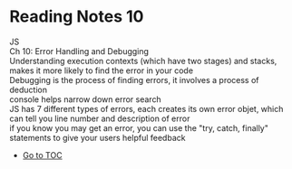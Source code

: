 # Reading Notes 10

JS  
Ch 10: Error Handling and Debugging  
Understanding execution contexts (which have two stages) and stacks, makes it more likely to find the error in your code  
Debugging is the process of finding errors, it involves a process of deduction  
console helps narrow down error search  
JS has 7 different types of errors, each creates its own error objet, which can tell you line number and description of error  
if you know you may get an error, you can use the "try, catch, finally" statements to give your users helpful feedback  

- [Go to TOC](README.md)
